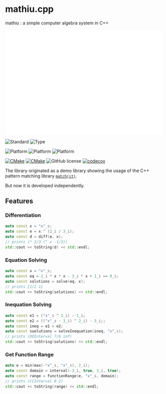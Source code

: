 # mathiu.cpp

mathiu : a simple computer algebra system in C++

![mathiu](./mathiu.svg)

![Standard](https://img.shields.io/badge/c%2B%2B-17/20-blue.svg)
![Type](https://img.shields.io/badge/type-macro--free-blue)

![Platform](https://img.shields.io/badge/platform-linux-blue)
![Platform](https://img.shields.io/badge/platform-osx-blue)
![Platform](https://img.shields.io/badge/platform-win-blue)

[![CMake](https://github.com/BowenFu/mathiu.cpp/actions/workflows/cmake.yml/badge.svg)](https://github.com/BowenFu/mathiu.cpp/actions/workflows/cmake.yml)
[![CMake](https://github.com/BowenFu/mathiu.cpp/actions/workflows/sanitizers.yml/badge.svg)](https://github.com/BowenFu/mathiu.cpp/actions/workflows/sanitizers.yml)
![GitHub license](https://img.shields.io/github/license/BowenFu/mathiu.cpp.svg)
[![codecov](https://codecov.io/gh/BowenFu/mathiu.cpp/branch/main/graph/badge.svg?token=BNWHFLNNSD)](https://codecov.io/gh/BowenFu/mathiu.cpp)

The library originated as a demo library showing the usage of the C++ pattern matching library [`match(it)`](https://github.com/BowenFu/matchit.cpp).

But now it is developed independently.

## Features

### Differentiation

```C++
auto const x = "x"_s;
auto const e = x ^ (2_i / 3_i);
auto const d = diff(e, x);
// prints (* 2/3 (^ x -1/3))
std::cout << toString(d) << std::endl;
```

### Equation Solving

```C++
auto const x = "x"_s;
auto const eq = 2_i * x * x - 3_i * x + 1_i == 0_i;
auto const solutions = solve(eq, x);
// prints {1/2 1}
std::cout << toString(solutions) << std::endl;
```

### Inequation Solving

```C++
auto const e1 = ("x"_s ^ 2_i) - 1_i;
auto const e2 = (("x"_s - 3_i) ^ 2_i) - 3_i;;
auto const ineq = e1 > e2;
auto const suolutions = solveInequation(ineq, "x"_s);
// prints (OOInterval 7/6 inf)
std::cout << toString(solutions) << std::endl;
```

### Get Function Range

```C++
auto e = min(max(-"x"_s, "x"_s), 2_i);
auto const domain = interval(-3_i, true, 3_i, true);
auto const range = functionRange(e, "x"_s, domain);
// prints (CCInterval 0 2)
std::cout << toString(range) << std::endl;
```
